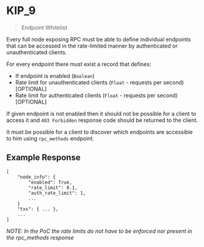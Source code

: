 # KIP_9
> Endpoint Whitelist

Every full node exposing RPC must be able to define individual endpoints that can be accessed in the rate-limited manner by authenticated or unauthenticated clients.

For every endpoint there must exist a record that defines:
* If endpoint is enabled (`Boolean`)
* Rate limit for unauthenticated clients (`Float` - requests per second) [OPTIONAL]
* Rate limit for authenticated clients (`Float` - requests per second) [OPTIONAL]

If given endpoint is not enabled then it should not be possible for a client to access it and `403 Forbidden` response code should be returned to the client.

It must be possible for a client to discover which endpoints are accessible to him using `rpc_methods` endpoint.

## Example Response
```
[
    "node_info": { 
        "enabled": True,
        "rate_limit": 0.1,
        "auth_rate_limit": 1,
        ...
    }
    "txs": { ... },
    ...
]
```

_NOTE: In the PoC the rate limits do not have to be enforced nor present in the rpc_methods response_